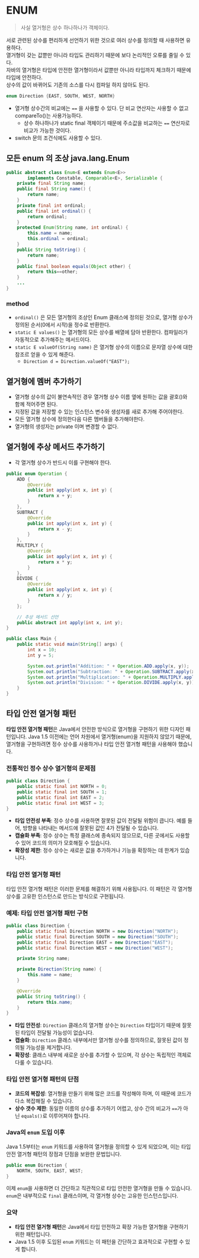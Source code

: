 # ENUM
> 사실 열거형은 상수 하나하나가 객체이다. 

서로 관련된 상수를 편리하게 선언하기 위한 것으로 여러 상수를 정의할 때 사용하면 유용하다.<br>
열거형이 갖는 값뿐만 아니라 타입도 관리하기 때문에 보다 논리적인 오류를 줄일 수 있다.<br>
자바의 열거형은 타입에 안전한 열거형이라서 값뿐만 아니라 타입까지 체크하기 때문에 타입에 안전하다.<br>
상수의 값이 바뀌어도 기존의 소스를 다시 컴파일 하지 않아도 된다.<br>

```java
enum Direction {EAST, SOUTH, WEST, NORTH}
```
- 열거형 상수간의 비교에는 `==` 을 사용할 수 있다. 단 비교 연산자는 사용할 수 없고 compareTo()는 사용가능하다.
  - 상수 하나하나가 static final 객체이기 때문에 주소값을 비교하는 `==` 연산자로 비교가 가능한 것이다.
- switch 문의 조건식에도 사용할 수 있다.

## 모든 enum 의 조상 java.lang.Enum
```java
public abstract class Enum<E extends Enum<E>>
        implements Constable, Comparable<E>, Serializable {
    private final String name;
    public final String name() {
        return name;
    }
    private final int ordinal;
    public final int ordinal() {
        return ordinal;
    }
    protected Enum(String name, int ordinal) {
        this.name = name;
        this.ordinal = ordinal;
    }
    public String toString() {
        return name;
    }
    public final boolean equals(Object other) {
        return this==other;
    }
    ...
}
```

### method
- `ordinal()` 은 모든 열거형의 조상인 Enum 클래스에 정의된 것으로, 열거형 상수가 정의된 순서(0에서 시작)을 정수로 반환한다.
- `static E values()` 는 열거형의 모든 상수를 배열에 담아 반환한다. 컴파일러가 자동적으로 추가해주는 메서드이다.
- `static E valueOf(String name)` 은 열거형 상수의 이름으로 문자열 상수에 대한 참조르 얻을 수 있게 해준다.
  - `Direction d = Direction.valueOf("EAST");`

## 열거형에 멤버 추가하기
- 열거형 상수의 값이 불연속적인 경우 열거형 상수 이름 옆에 원하는 값을 괄호()와 함께 적어주면 된다.
- 지정된 값을 저장할 수 있는 인스턴스 변수와 생성자를 새로 추가해 주어야한다.
- 모든 열거형 상수에 정의한다음 다른 멤버들을 추가해야한다.
- 열거형의 생성자는 private 이며 변경할 수 없다.

## 열거형에 추상 메서드 추가하기
- 각 열거형 상수가 반드시 이를 구현해야 한다.
```java
public enum Operation {
    ADD {
        @Override
        public int apply(int x, int y) {
            return x + y;
        }
    },
    SUBTRACT {
        @Override
        public int apply(int x, int y) {
            return x - y;
        }
    },
    MULTIPLY {
        @Override
        public int apply(int x, int y) {
            return x * y;
        }
    },
    DIVIDE {
        @Override
        public int apply(int x, int y) {
            return x / y;
        }
    };

    // 추상 메서드 선언
    public abstract int apply(int x, int y);
}

public class Main {
    public static void main(String[] args) {
        int x = 10;
        int y = 5;

        System.out.println("Addition: " + Operation.ADD.apply(x, y));        // 15
        System.out.println("Subtraction: " + Operation.SUBTRACT.apply(x, y)); // 5
        System.out.println("Multiplication: " + Operation.MULTIPLY.apply(x, y)); // 50
        System.out.println("Division: " + Operation.DIVIDE.apply(x, y));     // 2
    }
}
```

## 타입 안전 열거형 패턴
**타입 안전 열거형 패턴**은 Java에서 안전한 방식으로 열거형을 구현하기 위한 디자인 패턴입니다. Java 1.5 이전에는 언어 차원에서 열거형(enum)을 지원하지 않았기 때문에, 열거형을 구현하려면 정수 상수를 사용하거나 타입 안전 열거형 패턴을 사용해야 했습니다.

### 전통적인 정수 상수 열거형의 문제점

```java
public class Direction {
    public static final int NORTH = 0;
    public static final int SOUTH = 1;
    public static final int EAST = 2;
    public static final int WEST = 3;
}
```

- **타입 안전성 부족**: 정수 상수를 사용하면 잘못된 값이 전달될 위험이 큽니다. 예를 들어, 방향을 나타내는 메서드에 잘못된 값인 4가 전달될 수 있습니다.
- **캡슐화 부족**: 정수 상수는 특정 클래스에 종속되지 않으므로, 다른 곳에서도 사용할 수 있어 코드의 의미가 모호해질 수 있습니다.
- **확장성 제한**: 정수 상수는 새로운 값을 추가하거나 기능을 확장하는 데 한계가 있습니다.

### 타입 안전 열거형 패턴

타입 안전 열거형 패턴은 이러한 문제를 해결하기 위해 사용됩니다. 이 패턴은 각 열거형 상수를 고유한 인스턴스로 만드는 방식으로 구현됩니다.

### 예제: 타입 안전 열거형 패턴 구현

```java
public class Direction {
    public static final Direction NORTH = new Direction("NORTH");
    public static final Direction SOUTH = new Direction("SOUTH");
    public static final Direction EAST = new Direction("EAST");
    public static final Direction WEST = new Direction("WEST");

    private String name;

    private Direction(String name) {
        this.name = name;
    }

    @Override
    public String toString() {
        return this.name;
    }
}
```

- **타입 안전성**: `Direction` 클래스의 열거형 상수는 `Direction` 타입이기 때문에 잘못된 타입이 전달될 가능성이 없습니다.
- **캡슐화**: `Direction` 클래스 내부에서만 열거형 상수를 정의하므로, 잘못된 값이 정의될 가능성을 제거합니다.
- **확장성**: 클래스 내부에 새로운 상수를 추가할 수 있으며, 각 상수는 독립적인 객체로 다룰 수 있습니다.

### 타입 안전 열거형 패턴의 단점

- **코드의 복잡성**: 열거형을 만들기 위해 많은 코드를 작성해야 하며, 이 때문에 코드가 다소 복잡해질 수 있습니다.
- **상수 갯수 제한**: 동일한 이름의 상수를 추가하기 어렵고, 상수 간의 비교가 `==`가 아닌 `equals()`로 이루어져야 합니다.

### Java의 `enum` 도입 이후

Java 1.5부터는 `enum` 키워드를 사용하여 열거형을 정의할 수 있게 되었으며, 이는 타입 안전 열거형 패턴의 장점과 단점을 보완한 문법입니다.

```java
public enum Direction {
    NORTH, SOUTH, EAST, WEST;
}
```

이제 `enum`을 사용하면 더 간단하고 직관적으로 타입 안전한 열거형을 만들 수 있습니다. `enum`은 내부적으로 `final` 클래스이며, 각 열거형 상수는 고유한 인스턴스입니다.

### 요약
- **타입 안전 열거형 패턴**은 Java에서 타입 안전하고 확장 가능한 열거형을 구현하기 위한 패턴입니다.
- Java 1.5 이후 도입된 `enum` 키워드는 이 패턴을 간단하고 효과적으로 구현할 수 있게 합니다.